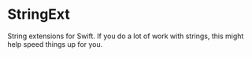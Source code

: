 # StringExt
String extensions for Swift. If you do a lot of work with strings, this might help speed things up for you.
